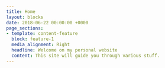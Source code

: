 ```yaml
---
title: Home
layout: blocks
date: 2018-06-22 00:00:00 +0000
page_sections:
- template: content-feature
  block: feature-1
  media_alignment: Right
  headline: Welcome on my personal website
  content: This site will guide you through various stuff.
---
```

